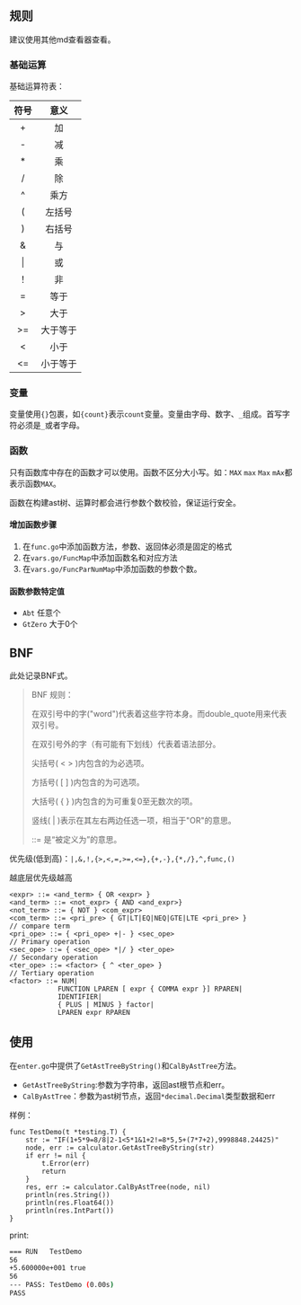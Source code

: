 ## **规则**
建议使用其他md查看器查看。

### **基础运算**

基础运算符表：

| 符号 |   意义   |
| :--: | :------: |
|  +   |    加    |
|  -   |    减    |
|  *   |    乘    |
|  /   |    除    |
| ^ | 乘方 |
|  (   |  左括号  |
|  )  |  右括号  |
|  &   |    与    |
|  \|  |    或    |
|  ！  |    非    |
|  =   |   等于   |
|  >   |   大于   |
|  >=  | 大于等于 |
|  <   |   小于   |
|  <=  | 小于等于 |



### **变量**

变量使用`{}`包裹，如`{count}`表示`count`变量。变量由字母、数字、`_`组成。首写字符必须是`_`或者字母。

### **函数**

只有函数库中存在的函数才可以使用。函数不区分大小写。如：`MAX` `max` `Max` `mAx`都表示函数`MAX`。

函数在构建ast树、运算时都会进行参数个数校验，保证运行安全。

#### **增加函数步骤**

1. 在`func.go`中添加函数方法，参数、返回体必须是固定的格式
2. 在`vars.go/FuncMap`中添加函数名和对应方法
3. 在`vars.go/FuncParNumMap`中添加函数的参数个数。

#### **函数参数特定值**

- `Abt` 任意个
- `GtZero` 大于0个

## **BNF**

此处记录BNF式。

> BNF 规则：
>
> 在双引号中的字("word")代表着这些字符本身。而double_quote用来代表双引号。
>
> 在双引号外的字（有可能有下划线）代表着语法部分。
>
> 尖括号( < > )内包含的为必选项。
>
> 方括号( [ ] )内包含的为可选项。
>
> 大括号( { } )内包含的为可重复0至无数次的项。
>
> 竖线( | )表示在其左右两边任选一项，相当于"OR"的意思。
>
> ::= 是“被定义为”的意思。

优先级(低到高)：`|,&,!,{>,<,=,>=,<=},{+,-},{*,/},^,func,()`

越底层优先级越高

```BNF
<expr> ::= <and_term> { OR <expr> }
<and_term> ::= <not_expr> { AND <and_expr>}
<not_term> ::= { NOT } <com_expr>
<com_term> ::= <pri_pre> { GT|LT|EQ|NEQ|GTE|LTE <pri_pre> }                 // compare term
<pri_ope> ::= { <pri_ope> +|- } <sec_ope>                                   // Primary operation
<sec_ope> ::= { <sec_ope> *|/ } <ter_ope>                                   // Secondary operation
<ter_ope> ::= <factor> { ^ <ter_ope> }                                      // Tertiary operation
<factor> ::= NUM|
			FUNCTION LPAREN [ expr { COMMA expr }] RPAREN|
			IDENTIFIER|
			{ PLUS | MINUS } factor|
			LPAREN expr RPAREN
```

## **使用**

在`enter.go`中提供了`GetAstTreeByString()`和`CalByAstTree`方法。

- `GetAstTreeByString`:参数为字符串，返回ast根节点和err。
- `CalByAstTree`：参数为ast树节点，返回`*decimal.Decimal`类型数据和err

样例：

```golang
func TestDemo(t *testing.T) {
	str := "IF(1+5*9=8/8|2-1<5*1&1+2!=8*5,5+(7*7+2),9998848.24425)"
	node, err := calculator.GetAstTreeByString(str)
	if err != nil {
		t.Error(err)
		return
	}
	res, err := calculator.CalByAstTree(node, nil)
	println(res.String())
	println(res.Float64())
	println(res.IntPart())
}
```

print:

```bash
=== RUN   TestDemo
56
+5.600000e+001 true
56
--- PASS: TestDemo (0.00s)
PASS
```

